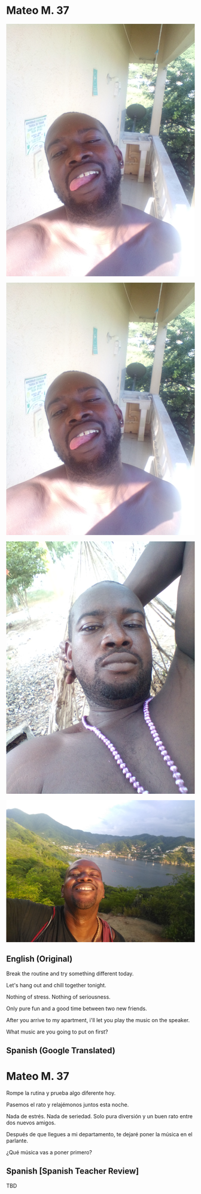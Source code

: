 # Mateo M. 37

<img src="pictures-imagery/mateo-on-the-balcony-at-the-embassy.jpg" alt= “” width="value" height="value">

![Software Shinobi External Repository Template](pictures-imagery/mateo-on-the-balcony-at-the-embassy.jpg)

![Software Shinobi External Repository Template](pictures-imagery/mateo-taganga-hammock-life.jpg)

![Software Shinobi External Repository Template](pictures-imagery/mateo-taganga-playa-blanca.jpg)

## English (Original)

Break the routine and try something different today.

Let's hang out and chill together tonight.

Nothing of stress. Nothing of seriousness.

Only pure fun and a good time between two new friends.

After you arrive to my apartment, i'll let you play the music on the speaker.

What music are you going to put on first?

## Spanish (Google Translated)

# Mateo M. 37

Rompe la rutina y prueba algo diferente hoy.

Pasemos el rato y relajémonos juntos esta noche.

Nada de estrés. Nada de seriedad. Solo pura diversión y un buen rato entre dos nuevos amigos.

Después de que llegues a mi departamento, te dejaré poner la música en el parlante.

¿Qué música vas a poner primero?

## Spanish [Spanish Teacher Review]

TBD
